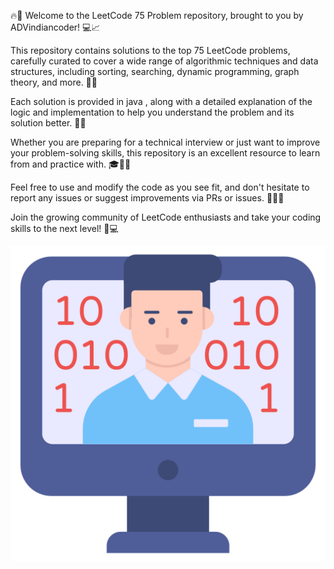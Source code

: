 🔥🚀 Welcome to the LeetCode 75 Problem repository, brought to you by ADVindiancoder! 💻📈

This repository contains solutions to the top 75 LeetCode problems, carefully curated to cover a wide range of algorithmic techniques and data structures, including sorting, searching, dynamic programming, graph theory, and more. 🤖💡

Each solution is provided in java , along with a detailed explanation of the logic and implementation to help you understand the problem and its solution better. 💪📝

Whether you are preparing for a technical interview or just want to improve your problem-solving skills, this repository is an excellent resource to learn from and practice with. 🎓👨‍💻

Feel free to use and modify the code as you see fit, and don't hesitate to report any issues or suggest improvements via PRs or issues. 🤝👨‍💻

Join the growing community of LeetCode enthusiasts and take your coding skills to the next level! 🎉💻

![alt text](programmer.png)
